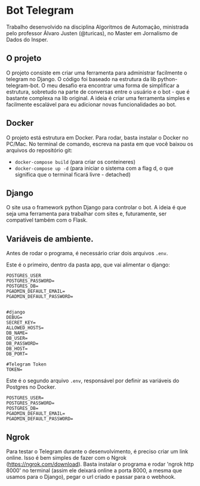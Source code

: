 # Bot Telegram

Trabalho desenvolvido na disciplina Algoritmos de Automação, ministrada pelo professor 
Álvaro Justen (@turicas), no Master em Jornalismo de Dados do Insper. 

## O projeto
O projeto consiste em criar uma ferramenta para administrar facilmente o telegram no Django. O código foi baseado na estrutura da lib python-telegram-bot.
O meu desafio era encontrar uma forma de simplificar a estrutura, sobretudo na parte de conversas entre o usuário e o bot - que é bastante complexa na lib original. A ideia é criar uma ferramenta simples e facilmente escalável para eu adicionar novas funcionalidades ao bot. 

## Docker
O projeto está estrutura em Docker. 
Para rodar, basta instalar o Docker no PC/Mac. No terminal de comando, escreva na pasta em que você baixou os arquivos do repositório git: 
- `docker-compose build` (para criar os conteineres)
- `docker-compose up -d` (para iniciar o sistema com a flag d, o que significa que o terminal ficará livre - detached)

## Django
O site usa o framework python Django para controlar o bot. A ideia é que seja uma ferramenta para trabalhar com sites e, futuramente, ser compatível também com o Flask. 

## Variáveis de ambiente. 
Antes de rodar o programa, é necessário criar dois arquivos `.env`.

Este é o primeiro, dentro da pasta app, que vai alimentar o django:

```
POSTGRES_USER
POSTGRES_PASSWORD=
POSTGRES_DB=
PGADMIN_DEFAULT_EMAIL=
PGADMIN_DEFAULT_PASSWORD=


#django
DEBUG=
SECRET_KEY=
ALLOWED_HOSTS=
DB_NAME=
DB_USER=
DB_PASSWORD=
DB_HOST=
DB_PORT=

#Telegram Token
TOKEN=
```

Este é o segundo arquivo `.env`, responsável por definir as variáveis do Postgres no Docker. 
```
POSTGRES_USER=
POSTGRES_PASSWORD=
POSTGRES_DB=
PGADMIN_DEFAULT_EMAIL=
PGADMIN_DEFAULT_PASSWORD=
```

## Ngrok
Para testar o Telegram durante o desenvolvimento, é preciso criar um link online. Isso é bem simples de fazer com o Ngrok (https://ngrok.com/download). Basta instalar o programa e rodar 'ngrok http 8000' no terminal (assim ele deixará online a porta 8000, a mesma que usamos para o Django), pegar o url criado e passar para o webhook.
